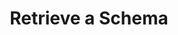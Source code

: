 ---
title: Retrieve a Schema
excerpt: Retrieve an existing schema by providing the schema's ID.
api:
  file: openapi.json
  operationId: get_schema_by_id
hidden: false
---